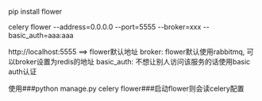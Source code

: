 pip install flower

celery flower --address=0.0.0.0 --port=5555
    --broker=xxx --basic_auth=aaa:aaa

http://localhost:5555 ==> flower默认地址
broker: flower默认使用rabbitmq, 可以broker设置为redis的地址
basic_auth:  不想让别人访问该服务的话使用basic auth认证

使用###python manage.py celery flower###启动flower则会读celery配置
